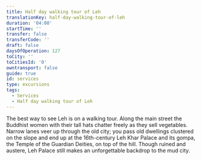 ```yaml
---
title: Half day walking tour of Leh
translationKey: half-day-walking-tour-of-leh
duration: '04:00'
startTime: ''
transfer: false
transferCode: ''
draft: false
daysOfOperation: 127
toCity: ''
toCitiesId: '0'
owntransport: false
guide: true
id: services
type: excursions
tags:
  - Services
  - Half day walking tour of Leh
---
```

The best way to see Leh is on a walking tour. Along the main street the Buddhist women with their tall hats chatter freely as they sell vegetables. Narrow lanes veer up through the old city; you pass old dwellings clustered on the slope and end up at the 16th-century Leh Khar Palace and its gompa, the Temple of the Guardian Deities, on top of the hill. Though ruined and austere, Leh Palace still makes an unforgettable backdrop to the mud city.